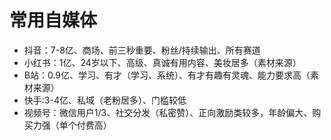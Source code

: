 # 常用自媒体

* 抖音：7-8亿、商场、前三秒重要、粉丝/持续输出、所有赛道
* 小红书：1亿、24岁以下、高级、真诚有用内容、美妆居多（素材来源）
* B站：0.9亿、学习、有才（学习、系统）、有才有趣有灵魂、能力要求高（素材来源）
* 快手:3-4亿、私域（老粉居多）、门槛较低
* 视频号：微信用户1/3、社交分发（私密赞）、正向激励类较多，年龄偏大、购买力强（单个付费高）
